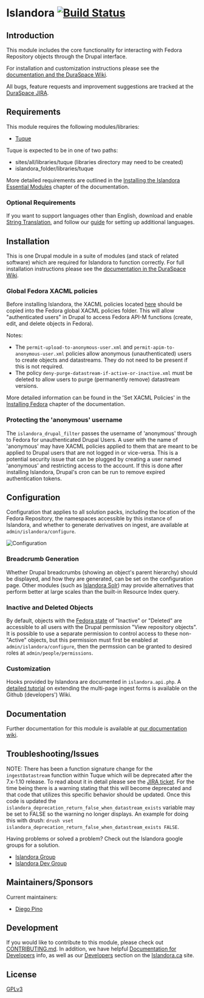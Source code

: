 # Islandora [![Build Status](https://travis-ci.org/Islandora/islandora.png?branch=7.x)](https://travis-ci.org/Islandora/islandora)

## Introduction

This module includes the core functionality for interacting with Fedora Repository objects through the Drupal interface.

For installation and customization instructions please see the [documentation and the DuraSpace Wiki](https://wiki.duraspace.org/display/ISLANDORA/Islandora).

All bugs, feature requests and improvement suggestions are tracked at the [DuraSpace JIRA](https://jira.duraspace.org/browse/ISLANDORA).


## Requirements

This module requires the following modules/libraries:

* [Tuque](https://github.com/islandora/tuque)

Tuque is expected to be in one of two paths:

* sites/all/libraries/tuque (libraries directory may need to be created)
* islandora_folder/libraries/tuque

More detailed requirements are outlined in the [Installing the Islandora Essential Modules](https://wiki.duraspace.org/display/ISLANDORA/milestone+5+-++Installing+the+Islandora+Essential+Modules) chapter of the documentation.

### Optional Requirements

If you want to support languages other than English, download and enable [String Translation](https://drupal.org/project/i18n), and follow our [guide](https://github.com/Islandora/islandora/wiki/Multilingual-Support) for setting up additional languages.

## Installation

This is one Drupal module in a suite of modules (and stack of related software) which are required for Islandora to function correctly. For full installation instructions please see the [documentation in the DuraSpace Wiki](https://wiki.duraspace.org/display/ISLANDORA/Islandora).

### Global Fedora XACML policies
Before installing Islandora, the XACML policies located [here](https://github.com/Islandora/islandora-xacml-policies) should be copied into the Fedora global XACML policies folder. This will allow "authenticated users" in Drupal to access Fedora API-M functions (create, edit, and delete objects in Fedora).

Notes:
* The `permit-upload-to-anonymous-user.xml` and `permit-apim-to-anonymous-user.xml` policies allow anonymous (unauthenticated)
users to create objects and datastreams. They do not need to be present if this is not required.
* The policy `deny-purge-datastream-if-active-or-inactive.xml` must be deleted to allow users to purge (permanently remove) datastream versions.

More detailed information can be found in the 'Set XACML Policies' in the [Installing Fedora](https://wiki.duraspace.org/display/ISLANDORA/milestone+1+-+Installing+Fedora) chapter of the documentation.

### Protecting the 'anonymous' username
The `islandora_drupal_filter` passes the username of 'anonymous' through to Fedora for unauthenticated Drupal Users. A user with the name of 'anonymous' may have XACML policies applied to them that are meant to be applied to Drupal users that are not logged in or vice-versa. This is a potential security issue that can be plugged by creating a user named 'anonymous' and restricting access to the account. If this is done after installing Islandora, Drupal's cron can be run to remove expired authentication tokens.


## Configuration

Configuration that applies to all solution packs, including the location of the Fedora Repository, the namespaces accessible by this instance of Islandora, and whether to generate derivatives on ingest, are available at  `admin/islandora/configure`.

![Configuration](https://user-images.githubusercontent.com/1943338/40320855-724afcba-5d03-11e8-9109-0b8413349839.png)

### Breadcrumb Generation

Whether Drupal breadcrumbs (showing an object's parent hierarchy) should be displayed, and how they are generated, can be set on the configuration page. Other modules (such as [Islandora Solr](https://github.com/Islandora/islandora_solr_search)) may provide  alternatives that perform better at large scales than the built-in Resource Index query.

### Inactive and Deleted Objects

By default, objects with the [Fedora state](https://wiki.duraspace.org/display/FEDORA38/Fedora+Digital+Object+Model) of "Inactive" or "Deleted" are accessible to all users with the Drupal permission "View repository objects". It is possible to use a separate permission to control access to these non-"Active" objects, but this permission must first be enabled at `admin/islandora/configure`, then the permssion can be granted to desired roles at `admin/people/permissions`.

### Customization

Hooks provided by Islandora are documented in `islandora.api.php`. A [detailed tutorial](https://github.com/Islandora/islandora/wiki/Multi-paged-Ingest-Forms) on extending the multi-page ingest forms is available on the Github (developers') Wiki.


## Documentation

Further documentation for this module is available at [our documentation wiki](https://wiki.duraspace.org/display/ISLANDORA/Islandora+Core+Module).

## Troubleshooting/Issues

NOTE: There has been a function signature change for the `ingestDatastream` function within Tuque which will be deprecated after the 7.x-1.10 release. To read about it in detail please see the [JIRA ticket](https://jira.duraspace.org/browse/ISLANDORA-1995). For the time being there is a warning stating that this will become deprecated and that code that utilizes this specific behavior should be updated. Once this code is updated the `islandora_deprecation_return_false_when_datastream_exists` variable may be set to FALSE so the warning no longer displays. An example for doing this with drush: `drush vset islandora_deprecation_return_false_when_datastream_exists FALSE`.

Having problems or solved a problem? Check out the Islandora google groups for a solution.

* [Islandora Group](https://groups.google.com/forum/?hl=en&fromgroups#!forum/islandora)
* [Islandora Dev Group](https://groups.google.com/forum/?hl=en&fromgroups#!forum/islandora-dev)

## Maintainers/Sponsors

Current maintainers:

* [Diego Pino](https://github.com/DiegoPino)

## Development

If you would like to contribute to this module, please check out [CONTRIBUTING.md](CONTRIBUTING.md). In addition, we have helpful [Documentation for Developers](https://github.com/Islandora/islandora/wiki#wiki-documentation-for-developers) info, as well as our [Developers](http://islandora.ca/developers) section on the [Islandora.ca](http://islandora.ca) site.

## License

[GPLv3](http://www.gnu.org/licenses/gpl-3.0.txt)
